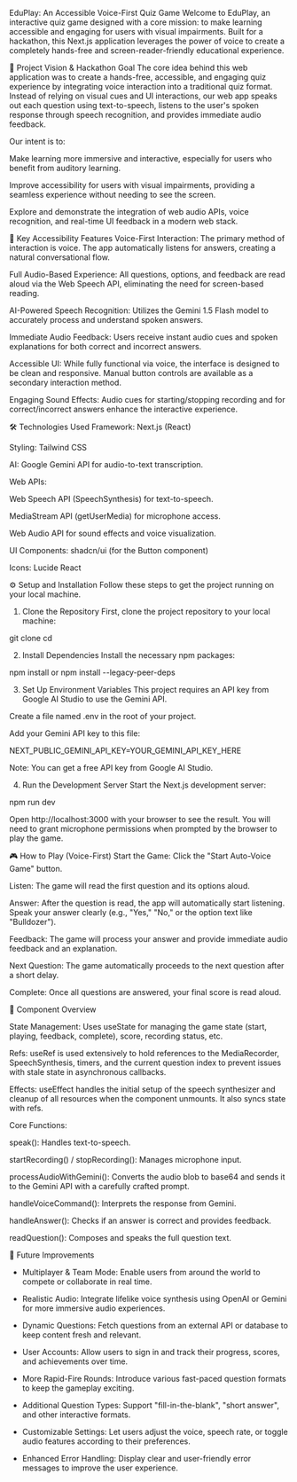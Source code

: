 EduPlay: An Accessible Voice-First Quiz Game
Welcome to EduPlay, an interactive quiz game designed with a core mission: to make learning accessible and engaging for users with visual impairments. Built for a hackathon, this Next.js application leverages the power of voice to create a completely hands-free and screen-reader-friendly educational experience.

🎯 Project Vision & Hackathon Goal
The core idea behind this web application was to create a hands-free, accessible, and engaging quiz experience by integrating voice interaction into a traditional quiz format. Instead of relying on visual cues and UI interactions, our web app speaks out each question using text-to-speech, listens to the user's spoken response through speech recognition, and provides immediate audio feedback.

Our intent is to:

Make learning more immersive and interactive, especially for users who benefit from auditory learning.

Improve accessibility for users with visual impairments, providing a seamless experience without needing to see the screen.

Explore and demonstrate the integration of web audio APIs, voice recognition, and real-time UI feedback in a modern web stack.

🚀 Key Accessibility Features
Voice-First Interaction: The primary method of interaction is voice. The app automatically listens for answers, creating a natural conversational flow.

Full Audio-Based Experience: All questions, options, and feedback are read aloud via the Web Speech API, eliminating the need for screen-based reading.

AI-Powered Speech Recognition: Utilizes the Gemini 1.5 Flash model to accurately process and understand spoken answers.

Immediate Audio Feedback: Users receive instant audio cues and spoken explanations for both correct and incorrect answers.

Accessible UI: While fully functional via voice, the interface is designed to be clean and responsive. Manual button controls are available as a secondary interaction method.

Engaging Sound Effects: Audio cues for starting/stopping recording and for correct/incorrect answers enhance the interactive experience.

🛠️ Technologies Used
Framework: Next.js (React)

Styling: Tailwind CSS

AI: Google Gemini API for audio-to-text transcription.

Web APIs:

Web Speech API (SpeechSynthesis) for text-to-speech.

MediaStream API (getUserMedia) for microphone access.

Web Audio API for sound effects and voice visualization.

UI Components: shadcn/ui (for the Button component)

Icons: Lucide React

⚙️ Setup and Installation
Follow these steps to get the project running on your local machine.

1. Clone the Repository
First, clone the project repository to your local machine:

git clone [<your-repository-url>](https://github.com/bebialen/accessible-quiz-game.git)
cd <repository-folder>

2. Install Dependencies
Install the necessary npm packages:

npm install 
or 
npm install --legacy-peer-deps 

3. Set Up Environment Variables
This project requires an API key from Google AI Studio to use the Gemini API.

Create a file named .env in the root of your project.

Add your Gemini API key to this file:

NEXT_PUBLIC_GEMINI_API_KEY=YOUR_GEMINI_API_KEY_HERE

Note: You can get a free API key from Google AI Studio.

4. Run the Development Server
Start the Next.js development server:

npm run dev

Open http://localhost:3000 with your browser to see the result. You will need to grant microphone permissions when prompted by the browser to play the game.

🎮 How to Play (Voice-First)
Start the Game: Click the "Start Auto-Voice Game" button.

Listen: The game will read the first question and its options aloud.

Answer: After the question is read, the app will automatically start listening. Speak your answer clearly (e.g., "Yes," "No," or the option text like "Bulldozer").

Feedback: The game will process your answer and provide immediate audio feedback and an explanation.

Next Question: The game automatically proceeds to the next question after a short delay.

Complete: Once all questions are answered, your final score is read aloud.

🧩 Component Overview

State Management: Uses useState for managing the game state (start, playing, feedback, complete), score, recording status, etc.

Refs: useRef is used extensively to hold references to the MediaRecorder, SpeechSynthesis, timers, and the current question index to prevent issues with stale state in asynchronous callbacks.

Effects: useEffect handles the initial setup of the speech synthesizer and cleanup of all resources when the component unmounts. It also syncs state with refs.

Core Functions:

speak(): Handles text-to-speech.

startRecording() / stopRecording(): Manages microphone input.

processAudioWithGemini(): Converts the audio blob to base64 and sends it to the Gemini API with a carefully crafted prompt.

handleVoiceCommand(): Interprets the response from Gemini.

handleAnswer(): Checks if an answer is correct and provides feedback.

readQuestion(): Composes and speaks the full question text.

🔮 Future Improvements

- Multiplayer & Team Mode: Enable users from around the world to compete or collaborate in real time.

- Realistic Audio: Integrate lifelike voice synthesis using OpenAI or Gemini for more immersive audio experiences.
- Dynamic Questions: Fetch questions from an external API or database to keep content fresh and relevant.

- User Accounts: Allow users to sign in and track their progress, scores, and achievements over time.

- More Rapid-Fire Rounds: Introduce various fast-paced question formats to keep the gameplay exciting.

- Additional Question Types: Support "fill-in-the-blank", "short answer", and other interactive formats.

- Customizable Settings: Let users adjust the voice, speech rate, or toggle audio features according to their preferences.

- Enhanced Error Handling: Display clear and user-friendly error messages to improve the user experience.
